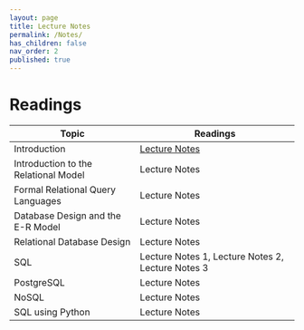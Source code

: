 ```yaml
---
layout: page
title: Lecture Notes
permalink: /Notes/
has_children: false
nav_order: 2
published: true
---
```

# Readings

| Topic | Readings|
|-------|-----------------------------|
| Introduction | [Lecture Notes]()|
| Introduction to the Relational Model | Lecture Notes|
| Formal Relational Query Languages | Lecture Notes |
| Database Design and the E-R Model | Lecture Notes |
| Relational Database Design | Lecture Notes |
| SQL | Lecture Notes 1, Lecture Notes 2, Lecture Notes 3|
| PostgreSQL | Lecture Notes |
| NoSQL | Lecture Notes |
| SQL using Python | Lecture Notes |
